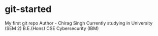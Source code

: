 # git-started
My first git repo
Author - Chirag Singh
Currently studying in University (SEM 2)
B.E.(Hons) CSE Cybersecurity (IBM)
